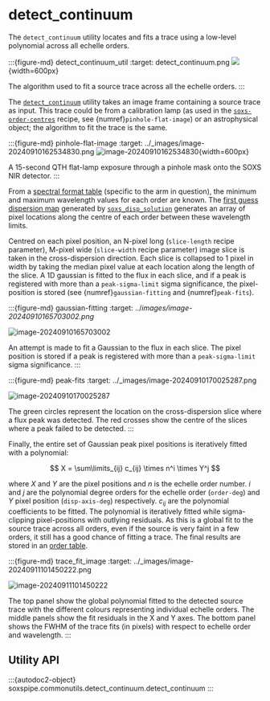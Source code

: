 # detect_continuum

The `detect_continuum` utility locates and fits a trace using a low-level polynomial across all echelle orders.

:::{figure-md} detect_continuum_util
:target: detect_continuum.png
![](detect_continuum.png){width=600px}

The algorithm used to fit a source trace across all the echelle orders.
:::



The [`detect_continuum`](#soxspipe.commonutils.detect_continuum) utility takes an image frame containing a source trace as input. This trace could be from a calibration lamp (as used in the [`soxs-order-centres`](../recipes/soxs_order_centres.md) recipe, see {numref}`pinhole-flat-image`) or an astrophysical object; the algorithm to fit the trace is the same.


:::{figure-md} pinhole-flat-image
:target: ../_images/image-20240910162534830.png
![image-20240910162534830](../_images/image-20240910162534830.png){width=600px}

A 15-second QTH flat-lamp exposure through a pinhole mask onto the SOXS NIR detector.
:::


From a [spectral format table](../files/spectral_format_table.md) (specific to the arm in question), the minimum and maximum wavelength values for each order are known. The [first guess dispersion map](../files/dispersion_map.md) generated by [`soxs_disp_solution`](../recipes/soxs_disp_solution.md) generates an array of pixel locations along the centre of each order between these wavelength limits.

Centred on each pixel position, an N-pixel long (`slice-length` recipe parameter), M-pixel wide (`slice-width` recipe parameter) image slice is taken in the cross-dispersion direction. Each slice is collapsed to 1 pixel in width by taking the median pixel value at each location along the length of the slice. A 1D gaussian is fitted to the flux in each slice, and if a peak is registered with more than a `peak-sigma-limit` sigma significance, the pixel-position is stored (see {numref}`gaussian-fitting` and {numref}`peak-fits`).

:::{figure-md} gaussian-fitting
:target: ../_images/image-20240910165703002.png_


![image-20240910165703002](../_images/image-20240910165703002.png)

An attempt is made to fit a Gaussian to the flux in each slice. The pixel position is stored if a peak is registered with more than a `peak-sigma-limit` sigma significance.
:::





:::{figure-md} peak-fits
:target: ../_images/image-20240910170025287.png


![image-20240910170025287](../_images/image-20240910170025287.png)

The green circles represent the location on the cross-dispersion slice where a flux peak was detected. The red crosses show the centre of the slices where a peak failed to be detected.
:::


Finally, the entire set of Gaussian peak pixel positions is iteratively fitted with a polynomial:

$$
X = \sum\limits_{ij} c_{ij} \times n^i \times Y^j
$$

where $X$ and $Y$ are the pixel positions and $n$ is the echelle order number. $i$ and $j$ are the polynomial degree orders for the echelle order (`order-deg`) and $Y$ pixel position (`disp-axis-deg`) respectively. $c_{ij}$ are the polynomial coefficients to be fitted. The polynomial is iteratively fitted while sigma-clipping pixel-positions with outlying residuals. As this is a global fit to the source trace across all orders, even if the source is very faint in a few orders, it still has a good chance of fitting a trace. The final results are stored in an [order table](../files/order_table.md).

:::{figure-md} trace_fit_image
:target: ../_images/image-20240911101450222.png


![image-20240911101450222](../_images/image-20240911101450222.png)

The top panel show the global polynomial fitted to the detected source trace with the different colours representing individual echelle orders. The middle panels show the fit residuals in the X and Y axes. The bottom panel shows the FWHM of the trace fits (in pixels) with respect to echelle order and wavelength.
:::

## Utility API

:::{autodoc2-object} soxspipe.commonutils.detect_continuum.detect_continuum
:::



